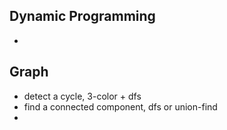 
## Dynamic Programming
- 

## Graph
- detect a cycle, 3-color + dfs
- find a connected component, dfs or union-find
- 
